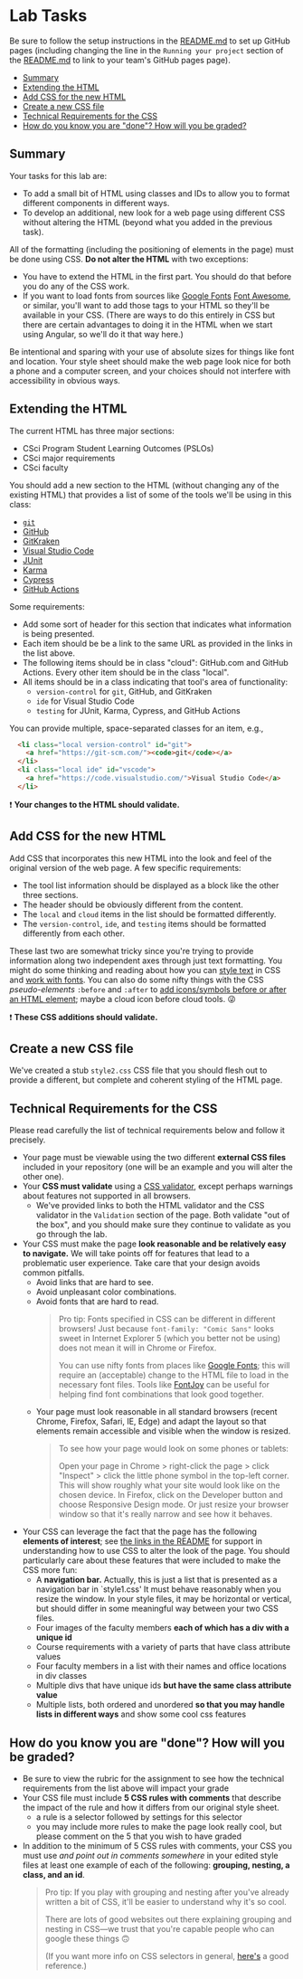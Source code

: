 # Lab Tasks <!-- omit in toc -->

Be sure to follow the setup instructions in the [README.md](README.md) to set up
GitHub pages (including changing the line in the `Running your project` section of
the [README.md](README.md) to link to your team's GitHub pages page).

- [Summary](#summary)
- [Extending the HTML](#extending-the-html)
- [Add CSS for the new HTML](#add-css-for-the-new-html)
- [Create a new CSS file](#create-a-new-css-file)
- [Technical Requirements for the CSS](#technical-requirements-for-the-css)
- [How do you know you are "done"? How will you be graded?](#how-do-you-know-you-are-done-how-will-you-be-graded)

## Summary

Your tasks for this lab are:

- To add a small bit of HTML using classes and IDs to allow you to format
  different components in different ways.
- To develop an additional, new look for a web page using different CSS without altering
  the HTML (beyond what you added in the previous task).

All of the formatting (including the positioning of elements in the page) must
  be done using CSS. **Do not alter the HTML** with two exceptions:

- You have to extend the HTML in the first part. You should do that before you do
  any of the CSS work.
- If you want to load fonts from sources like [Google Fonts](https://fonts.google.com/)
  [Font Awesome](https://fontawesome.com/), or similar,
  you'll want to add those tags to your HTML so
  they'll be available in your CSS. (There are ways to do this entirely in CSS
  but there are certain advantages to doing it in the HTML when we start using Angular, so we'll do it that way here.)

Be intentional and sparing with your use of absolute sizes for things like font and
location. Your style sheet should make the web page look nice for both a phone and
a computer screen, and your choices should not interfere with accessibility in
obvious ways.

## Extending the HTML

The current HTML has three major sections:

- CSci Program Student Learning Outcomes (PSLOs)
- CSci major requirements
- CSci faculty

You should add a new section to the HTML (without changing any of the existing HTML)
that provides a list of some of the tools we'll be using in this class:

- [`git`](https://git-scm.com/)
- [GitHub](https://github.com/)
- [GitKraken](https://www.gitkraken.com/git-client)
- [Visual Studio Code](https://code.visualstudio.com/)
- [JUnit](https://junit.org/)
- [Karma](https://karma-runner.github.io/latest/index.html)
- [Cypress](https://www.cypress.io/)
- [GitHub Actions](https://github.com/features/actions)

Some requirements:

- Add some sort of header for this section that indicates what information is
  being presented.
- Each item should be be a link to the same URL as provided in the links in the
  list above.
- The following items should be in class "cloud": GitHub.com and GitHub Actions.
  Every other item should be in the class "local".
- All items should be in a class indicating that tool's area of functionality:
  - `version-control` for `git`, GitHub, and GitKraken
  - `ide` for Visual Studio Code
  - `testing` for JUnit, Karma, Cypress, and GitHub Actions

You can provide multiple, space-separated classes for an item, e.g.,

```html
  <li class="local version-control" id="git">
    <a href="https://git-scm.com/"><code>git</code></a>
  </li>
  <li class="local ide" id="vscode">
    <a href="https://code.visualstudio.com/">Visual Studio Code</a>
  </li>
```

:exclamation: **Your changes to the HTML should validate.**

## Add CSS for the new HTML

Add CSS that incorporates this new HTML into the look and feel of the original
version of the web page. A few specific requirements:

- The tool list information should be displayed as a block like the other three sections.
- The header should be obviously different from the content.
- The `local` and `cloud` items in the list should be formatted differently.
- The `version-control`, `ide`, and `testing` items should be formatted differently
  from each other.

These last two are somewhat tricky since you're trying to provide information along
two independent axes through just text formatting. You might do some thinking and
reading about how you can [style text](https://www.w3schools.com/css/css_text.asp)
in CSS and [work with fonts](https://www.w3schools.com/css/css_font.asp). You can
also do some nifty things with the CSS _pseudo-elements_ `:before` and `:after` to
[add icons/symbols before or after an HTML element](https://fontawesome.com/v5.15/how-to-use/on-the-web/advanced/css-pseudo-elements);
maybe a cloud icon before cloud tools. :stuck_out_tongue_winking_eye:

:exclamation: **These CSS additions should validate.**

## Create a new CSS file

We've created a stub `style2.css` CSS file that you should flesh out to provide a
different, but complete and coherent styling of the HTML page.

## Technical Requirements for the CSS

Please read carefully the list of technical requirements below and follow it precisely.

- Your page must be viewable using the two different **external CSS files** included
  in your repository (one will be an example and you will alter the other one).
- Your **CSS must validate** using a [CSS validator](https://jigsaw.w3.org/css-validator/),
  except perhaps warnings about features not supported in all browsers.
  - We've provided links to both the HTML validator and the CSS validator in the
    `Validation` section of the page. Both validate "out of the box", and you should
    make sure they continue to validate as you go through the lab.
- Your CSS must make the page **look reasonable and be relatively easy to navigate.**
  We will take points off for features that lead to a problematic user experience. Take
  care that your design avoids common pitfalls.
  - Avoid links that are hard to see.
  - Avoid unpleasant color combinations.
  - Avoid fonts that are hard to read.
    > Pro tip: Fonts specified in CSS can be different in different browsers! Just
    > because `font-family: "Comic Sans"` looks sweet in Internet Explorer 5 (which you
    > better not be using) does not mean it will in Chrome or Firefox.
    >
    > You can use nifty fonts from places like
    > [Google Fonts](https://fonts.google.com); this will require
    > an (acceptable) change to the HTML file to load in the necessary
    > font files. Tools like [FontJoy](http://fontjoy.com) can be useful for
    > helping find font combinations that look good together.
  - Your page must look reasonable in all standard browsers (recent Chrome, Firefox,
    Safari, IE, Edge) and adapt the layout so that elements remain accessible and visible when the window is resized.
    > To see how your page would look on some phones or tablets:
    >
    > Open your page in Chrome > right-click the page > click "Inspect" > click
    > the little phone symbol in the top-left corner. This will show roughly what your
    > site would look like on the chosen device. In Firefox, click on the Developer
    > button and choose Responsive Design mode. Or just resize your browser
    > window so that it's really narrow and see how it behaves.
- Your CSS can leverage the fact that the page has the following
  **elements of interest**; see [the links in the README](./README.md) for support
  in understanding how to use CSS to alter the look of the page. You should
  particularly care about these features that were included to make the CSS more fun:
  - A **navigation bar.** Actually, this is just a list that is presented as a
    navigation bar in `style1.css' It must behave reasonably when you resize the window.
    In your style files, it may be horizontal or vertical, but should differ
    in some meaningful way between your two CSS files.
  - Four images of the faculty members **each of which has a div with a unique id**
  - Course requirements with a variety of parts that have class attribute values
  - Four faculty members in a list with their names and office locations in div classes
  - Multiple divs that have unique ids **but have the same class attribute value**
  - Multiple lists, both ordered and unordered **so that you may handle lists
    in different ways** and show some cool css features

## How do you know you are "done"? How will you be graded?

- Be sure to view the rubric for the assignment to see how the technical requirements
  from the list above will impact your grade
- Your CSS file must include **5 CSS rules with comments** that describe
  the impact of the rule and how it differs from our original style sheet.
  - a rule is a selector followed by settings for this selector
  - you may include more rules to make the page look really cool, but please comment
    on the 5 that you wish to have graded
- In addition to the minimum of 5 CSS rules with comments,
  your CSS you must use _and point out in comments somewhere_ in your edited style
  files at least one example of each of the following: **grouping, nesting, a class, and an id**.
    > Pro tip: If you play with grouping and nesting after you've already written a bit of CSS, it'll be easier to understand why it's so cool.
    >
    > There are lots of good websites out there explaining grouping and nesting in CSS&mdash;we trust that you're capable people who can google these things 🙃
    >
    > (If you want more info on CSS selectors in general, [here's](http://www.w3schools.com/cssref/css_selectors.asp) a good reference.)
